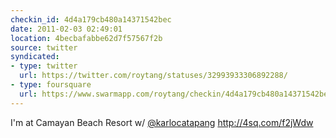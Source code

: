 ```yaml
---
checkin_id: 4d4a179cb480a14371542bec
date: 2011-02-03 02:49:01
location: 4becbafabbe62d7f57567f2b
source: twitter
syndicated:
- type: twitter
  url: https://twitter.com/roytang/statuses/32993933306892288/
- type: foursquare
  url: https://www.swarmapp.com/roytang/checkin/4d4a179cb480a14371542bec
---
```


I'm at Camayan Beach Resort w/ [@karlocatapang](https://twitter.com/karlocatapang/) http://4sq.com/f2jWdw